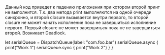
 Данный код приведет к падению приложения при котором второй принт не выполнится.
 Т.к. два метода print выполняются на одной очереди синхронно, и второй closure вызывается внутри
 первого, то второй closure не может начать исполнение пока не завершиться исполнение первого.
 Первый closure не может завершиться  пока не не завершиться второй. Возникает Deadlock.
 
let serialQueue = DispatchQueue(label: "com.foo.bar")
serialQueue.async {
    print("Work 1")
    serialQueue.sync {
        print("Work 2")
    }
}
